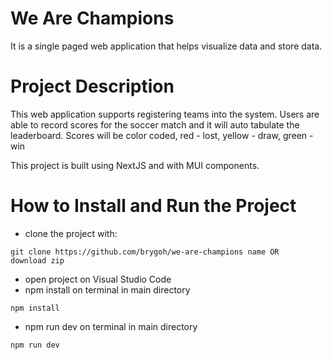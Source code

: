 # We Are Champions
It is a single paged web application that helps visualize data and store data.

# Project Description
This web application supports registering teams into the system. Users are able to record scores for the soccer match and it will auto tabulate the leaderboard. Scores will be color coded, red - lost, yellow - draw, green - win

This project is built using NextJS and with MUI components.

# How to Install and Run the Project
- clone the project with:
```
git clone https://github.com/brygoh/we-are-champions name OR
download zip
```
- open project on Visual Studio Code
- npm install on terminal in main directory
```
npm install
```
- npm run dev on terminal in main directory
```
npm run dev
```
